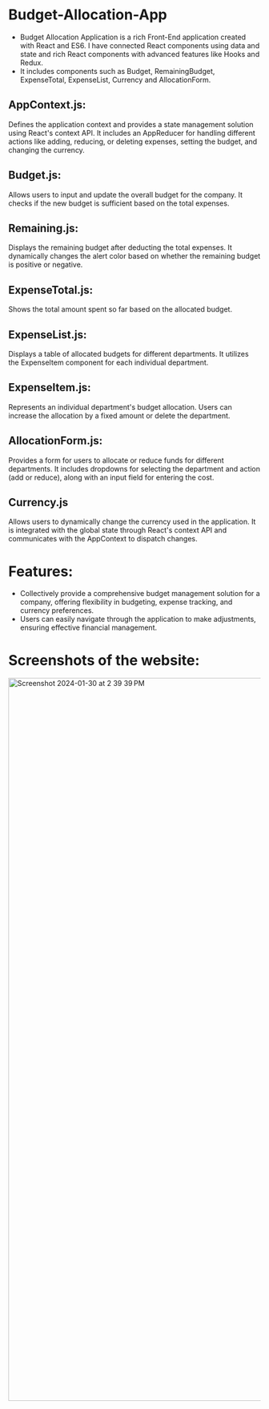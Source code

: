 # Budget-Allocation-App

- Budget Allocation Application is a rich Front-End application created with React and ES6. I have connected React components using data and state and rich React components with advanced features like Hooks and Redux.
- It includes components such as Budget, RemainingBudget, ExpenseTotal, ExpenseList, Currency and AllocationForm.

## AppContext.js:
Defines the application context and provides a state management solution using React's context API. It includes an AppReducer for handling different actions like adding, reducing, or deleting expenses, setting the budget, and changing the currency.

## Budget.js: 
Allows users to input and update the overall budget for the company. It checks if the new budget is sufficient based on the total expenses.

## Remaining.js: 
Displays the remaining budget after deducting the total expenses. It dynamically changes the alert color based on whether the remaining budget is positive or negative.

## ExpenseTotal.js:
Shows the total amount spent so far based on the allocated budget.

## ExpenseList.js: 
Displays a table of allocated budgets for different departments. It utilizes the ExpenseItem component for each individual department.

## ExpenseItem.js: 
Represents an individual department's budget allocation. Users can increase the allocation by a fixed amount or delete the department.

## AllocationForm.js: 
Provides a form for users to allocate or reduce funds for different departments. It includes dropdowns for selecting the department and action (add or reduce), along with an input field for entering the cost.

## Currency.js
Allows users to dynamically change the currency used in the application. It is integrated with the global state through React's context API and communicates with the AppContext to dispatch changes.

# Features:
- Collectively provide a comprehensive budget management solution for a company, offering flexibility in budgeting, expense tracking, and currency preferences.
- Users can easily navigate through the application to make adjustments, ensuring effective financial management.

# Screenshots of the website:

<img width="1440" alt="Screenshot 2024-01-30 at 2 39 39 PM" src="https://github.com/itsmesona09/Budget-Allocation-App/assets/111109613/b5936cc4-5272-408b-ad94-4e39b3e10267">


  
